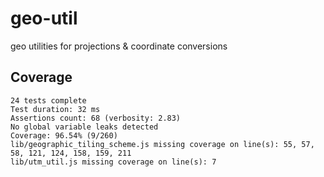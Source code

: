 # geo-util
geo utilities for projections &amp; coordinate conversions

## Coverage

```
24 tests complete
Test duration: 32 ms
Assertions count: 68 (verbosity: 2.83)
No global variable leaks detected
Coverage: 96.54% (9/260)
lib/geographic_tiling_scheme.js missing coverage on line(s): 55, 57, 58, 121, 124, 158, 159, 211
lib/utm_util.js missing coverage on line(s): 7
```